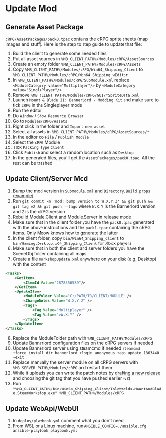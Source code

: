 ﻿# Update Mod

## Generate Asset Package

`cRPG/AssetPackages/pack0.tpac` contains the cRPG sprite sheets (map images and stuff).
Here is the step to step guide to update that file:

1. Build the client to generate some needed files
2. Put all asset sources in `%MB_CLIENT_PATH%/Modules/cRPG/AssetSources`
3. Create an empty folder `%MB_CLIENT_PATH%/Modules/cRPG/Assets`
4. Copy `%MB_CLIENT_PATH%/Modules/cRPG/Win64_Shipping_Client` to `%MB_CLIENT_PATH%/Modules/cRPG/Win64_Shipping_wEditor`
5. In `%MB_CLIENT_PATH%/Modules/cRPG/SubModule.xml` replace `<ModuleCategory value="Multiplayer"/>` by `<ModuleCategory value="SinglePlayer"/>`
6. Remove `%MB_CLIENT_PATH%/Modules/cRPG/GUI/*SpriteData.xml`
7. Launch `Mount & Blade II: Bannerlord - Modding Kit` and make sure to tick `cRPG` in the Singleplayer mods
8. Run the editor
9. Do `Window` / `Show Resource Browser`
10. Go to `Modules/cRPG/Assets`
11. Right click in the folder and `Import new asset`
12. Select all assets in `%MB_CLIENT_PATH%/Modules/cRPG/AssetSources/*`
13. In the editor do `File` / `Publish Module`
14. Select the `cRPG` Module
15. Tick `Packing Type` `Client`
16. Click `Publish` and select a random location such as `Desktop`
17. In the generated files, you'll get the `AssetPackages/pack0.tpac`. All the rest can be trashed

## Update Client/Server Mod

1. Bump the mod version in `Submodule.xml` and `Directory.Build.props` ([example](https://github.com/verdie-g/crpg/commit/bf4a09944b650292d5fbb2bf9ef782109c55d8b7))
2. Run `git commit -m 'mod: bump version to W.X.Y.Z' && git push && git tag vZ && git push --tags`
   where `W.X.Y` is the Bannerlord version and `Z` is the cRPG version
3. Rebuild Module.Client and Module.Server in release mode
4. Make sure that in the client folder you have the `pack0.tpac` generated with the
   above instructions and the `pack1.tpac` containing the cRPG items. Only Meow knows how
   to generate the latter
5. In the client folder, copy `bin/Win64_Shipping_Client` to `bin/Gaming.Desktop.x64_Shipping_Client`
   for Xbox players
7. Make sure that in both the client and server folders you have the SceneObj folder containing
   all maps
8. Create a file `WorkshopUpdate.xml` anywhere on your disk (e.g. Desktop) with the content
```xml
<Tasks>
    <GetItem>
        <ItemId Value="2878356589"/>
    </GetItem>
    <UpdateItem>
        <ModuleFolder Value="C:/PATH/TO/CLIENT/MODULE" />
        <ChangeNotes Value="W.X.Y.Z" />
        <Tags>
            <Tag Value="Multiplayer" />
            <Tag Value="vW.X.Y" />
        </Tags>
    </UpdateItem>
</Tasks>
```
8. Replace the ModuleFolder path with `%MB_CLIENT_PATH%/Modules/cRPG`
9. Update Bannerlord configuration files on the cRPG servers if needed
10. Update Bannerlord server using steamcmd if needed `steamcmd +force_install_dir bannerlord +login anonymous +app_update 1863440 +exit`
11. Replace manually the server module on all cRPG servers with `%MB_SERVER_PATH%/Modules/cRPG` and restart them
12. While it uploads you can write the patch notes by [drafting a new release](https://github.com/verdie-g/crpg/releases/new)
    and choosing the git tag that you have pushed earlier (`vZ`)
13. Run `"%MB_CLIENT_PATH%/bin/Win64_Shipping_Client/TaleWorlds.MountAndBlade.SteamWorkshop.exe" %MB_CLIENT_PATH%/Modules/cRPG`

## Update WebApi/WebUI

1. In `deploy/playbook.yml` comment what you don't need
2. From WSL or a Linux machine, run `ANSIBLE_CONFIG=./ansible.cfg ansible-playbook playbook.yml`

